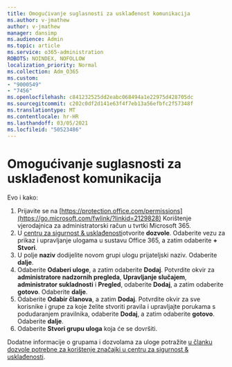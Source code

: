 ```yaml
---
title: Omogućivanje suglasnosti za usklađenost komunikacija
ms.author: v-jmathew
author: v-jmathew
manager: dansimp
ms.audience: Admin
ms.topic: article
ms.service: o365-administration
ROBOTS: NOINDEX, NOFOLLOW
localization_priority: Normal
ms.collection: Adm_O365
ms.custom:
- "9000549"
- "7456"
ms.openlocfilehash: c841232525dd2eabc068494a1e22975d428705dc
ms.sourcegitcommit: c202c0df2d141e63f4f7eb13a56efbfc2f57348f
ms.translationtype: MT
ms.contentlocale: hr-HR
ms.lasthandoff: 03/05/2021
ms.locfileid: "50523486"
---
```

# <a name="enable-permissions-for-communication-compliance"></a>Omogućivanje suglasnosti za usklađenost komunikacija

Evo i kako:

1. Prijavite se na [https://protection.office.com/permissions](https://go.microsoft.com/fwlink/?linkid=2129828) Korištenje vjerodajnica za administratorski račun u tvrtki Microsoft 365.
2. U [centru za sigurnost & usklađenosti](https://go.microsoft.com/fwlink/?linkid=2101341)otvorite **dozvole**. Odaberite vezu za prikaz i upravljanje ulogama u sustavu Office 365, a zatim odaberite **\+ Stvori**.
3. U polje **naziv** dodijelite novom grupi ulogu prijateljski naziv. Odaberite **dalje**.
4. Odaberite **Odaberi uloge**, a zatim odaberite **Dodaj**. Potvrdite okvir za **administratore nadzornih pregleda**, **Upravljanje slučajem**, **administrator sukladnosti** i **Pregled**, odaberite **Dodaj**, a zatim odaberite **gotovo**. Odaberite **dalje**.
5. Odaberite **Odabir članova**, a zatim **Dodaj**. Potvrdite okvir za sve korisnike i grupe za koje želite stvoriti pravila i upravljajte porukama s podudaranjem pravilnika, odaberite **Dodaj**, a zatim odaberite **gotovo**. Odaberite **dalje**.
6. Odaberite **Stvori grupu uloga** koja će se dovršiti.

Dodatne informacije o grupama i dozvolama za uloge potražite [u članku dozvole potrebne za korištenje značajki u centru za sigurnost & usklađenosti](https://go.microsoft.com/fwlink/?linkid=2114184).
